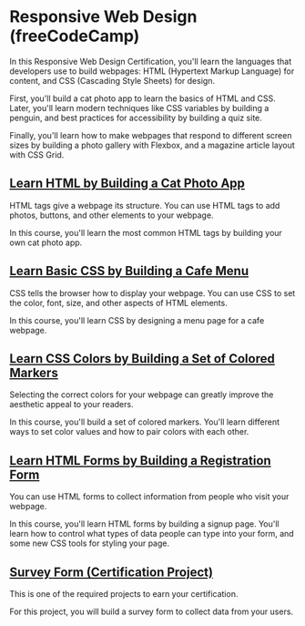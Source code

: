 # Responsive Web Design (freeCodeCamp)

In this Responsive Web Design Certification, you'll learn the languages that developers use to build webpages: HTML (Hypertext Markup Language) for content, and CSS (Cascading Style Sheets) for design.

First, you'll build a cat photo app to learn the basics of HTML and CSS. Later, you'll learn modern techniques like CSS variables by building a penguin, and best practices for accessibility by building a quiz site.

Finally, you'll learn how to make webpages that respond to different screen sizes by building a photo gallery with Flexbox, and a magazine article layout with CSS Grid.

## [Learn HTML by Building a Cat Photo App](https://github.com/JonathanAgarradoJCU/freeCodeCamp/tree/main/1.%20Learn%20HTML%20by%20Building%20a%20Cat%20Photo%20App)
HTML tags give a webpage its structure. You can use HTML tags to add photos, buttons, and other elements to your webpage.

In this course, you'll learn the most common HTML tags by building your own cat photo app.

## [Learn Basic CSS by Building a Cafe Menu](https://github.com/JonathanAgarradoJCU/freeCodeCamp/tree/main/2.%20Learn%20Basic%20CSS%20by%20Building%20a%20Cafe%20Menu%20index)
CSS tells the browser how to display your webpage. You can use CSS to set the color, font, size, and other aspects of HTML elements.

In this course, you'll learn CSS by designing a menu page for a cafe webpage.

## [Learn CSS Colors by Building a Set of Colored Markers](https://github.com/JonathanAgarradoJCU/freeCodeCamp/tree/main/3.%20Learn%20CSS%20Colors%20by%20Building%20a%20Set%20of%20Colored%20Markers)
Selecting the correct colors for your webpage can greatly improve the aesthetic appeal to your readers.

In this course, you'll build a set of colored markers. You'll learn different ways to set color values and how to pair colors with each other.

## [Learn HTML Forms by Building a Registration Form]()
You can use HTML forms to collect information from people who visit your webpage.

In this course, you'll learn HTML forms by building a signup page. You'll learn how to control what types of data people can type into your form, and some new CSS tools for styling your page.

## [Survey Form (Certification Project)]()
This is one of the required projects to earn your certification.

For this project, you will build a survey form to collect data from your users.